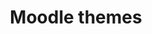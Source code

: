 ---
title: Moodle themes
category: '#dev'
link: https://www.behance.net/gallery/223148235/Moodle-themes
order: 7
main: true
size: normal
contrast: true
image: /img/moodle.webp
---
